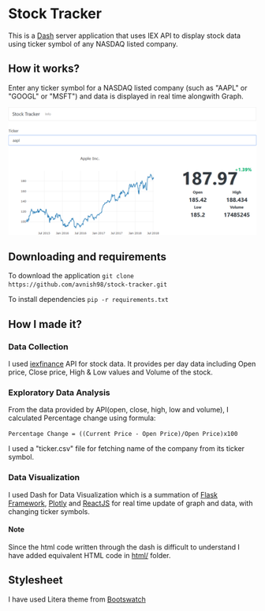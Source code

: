 Stock Tracker
==
This is a [Dash](.plot.ly/) server application that uses IEX API to display stock data using ticker symbol of any NASDAQ listed company.

How it works?
--
Enter any ticker symbol for a NASDAQ listed company (such as "AAPL" or "GOOGL" or "MSFT") and data is displayed in real time alongwith Graph.

![Example](static/images/Untitled.png)

Downloading and requirements
--
To download the application
`git clone https://github.com/avnish98/stock-tracker.git`

To install dependencies
`pip -r requirements.txt`

How I made it?
--
### Data Collection

I used [iexfinance](https://github.com/addisonlynch/iexfinance) API for stock data. It provides per day data including Open price, Close price, High & Low values and Volume of the stock.

### Exploratory Data Analysis

From the data provided by API(open, close, high, low and volume), I calculated Percentage change using formula:

``Percentage Change = ((Current Price - Open Price)/Open Price)x100``

I used a "ticker.csv" file for fetching name of the company from its ticker symbol.

### Data Visualization

I used Dash for Data Visualization which is a summation of [Flask Framework](http://flask.pocoo.org/",), [Plotly](https://plot.ly/) and [ReactJS](https://reactjs.org/) for real time update of graph and data, with changing ticker symbols.

#### Note

Since the html code written through the dash is difficult to understand I have added equivalent HTML code in 
[html/](/html/) folder.

Stylesheet
--
I have used Litera theme from [Bootswatch](https://bootswatch.com/)